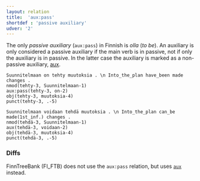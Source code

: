 ```yaml
---
layout: relation
title:  'aux:pass'
shortdef : 'passive auxiliary'
udver: '2'
---
```


The only *passive auxiliary* (`aux:pass`) in Finnish is *olla* (*to
be*). An auxiliary is only considered a passive auxiliary if the main
verb is in passive, not if only the auxiliary is in passive. In the
latter case the auxiliary is marked as a non-passive auxiliary,
[aux]().

<!-- TODO The distinction between the passive voice and the zeroth person is discussed in Section \ref{pass-vs-0th}. -->

<!-- fname:auxpass1.pdf -->
~~~ sdparse
Suunnitelmaan on tehty muutoksia . \n Into_the_plan have_been made changes .
nmod(tehty-3, Suunnitelmaan-1)
aux:pass(tehty-3, on-2)
obj(tehty-3, muutoksia-4)
punct(tehty-3, .-5)
~~~

<!-- fname:auxpass2.pdf -->
~~~ sdparse
Suunnitelmaan voidaan tehdä muutoksia . \n Into_the_plan can_be made(1st_inf.) changes .
nmod(tehdä-3, Suunnitelmaan-1)
aux(tehdä-3, voidaan-2)
obj(tehdä-3, muutoksia-4)
punct(tehdä-3, .-5)
~~~

### Diffs

FinnTreeBank (FI_FTB) does not use the `aux:pass` relation,
but uses [`aux`]() instead.
<!-- Interlanguage links updated St lis 3 20:58:41 CET 2021 -->
